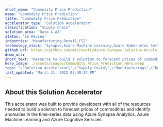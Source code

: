 ```yaml
---
short_name: "Commodity Price Prediction"
name: "Commodity Price Prediction"
title: "Commodity Price Prediction"
accelerator_type: "Solution Accelerator"
classification: "Supply Chain"
solution_area: "Data & AI"
status: "In Review"
industries: "Manufacturing,Retail,FSI"
technology_stack: "Synapse,Azure Machine Learning,Azure Kubernetes Services,Azure Logic Apps,,Power BI,Cognitive Services"
github_url: https://github.com/microsoft/Azure-Synapse-Solution-Accelerator-Commodity-Price-Prediction
demo_url: 
short_text: "Resource to build a solution to forecast prices of commodities and identify anomalies in the time-series data."
hero_image: ./assets/images/Commodity_Price_Prediction_Hero.webp
tags: "\"Solution Accelerator\",\"Supply Chain\",\"Manufacturing\",\"Retail\",\"FSI\",\"Synapse\",\"Azure Machine Learning\",\"Azure Kubernetes Services\",\"Azure Logic Apps,\",\"Power BI\",\"Cognitive Services\""
last_updated: "March 31, 2022 07:48:24 PM"
---
```

## About this Solution Accelerator

This accelerator was built to provide developers with all of the resources needed to build a solution to forecast prices of commodities and identify anomalies in the time-series data using Azure Synapse Analytics, Azure Machine Learning and Azure Cognitive Services.
